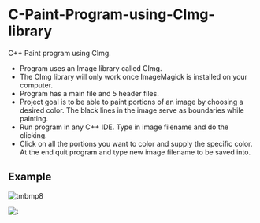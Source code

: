 # C-Paint-Program-using-CImg-library
C++ Paint program using CImg.

- Program uses an Image library called CImg.
- The CImg library will only work once ImageMagick is installed on your computer.
- Program has a main file and 5 header files.
- Project goal is to be able to paint portions of an image by choosing a desired color. The black lines in the image serve as boundaries 
  while painting.
- Run program in any C++ IDE. Type in image filename and do the clicking.
- Click on all the portions you want to color and supply the specific color. At the end quit program and type new image filename to be 
  saved into.

## Example
![tmbmp8](https://user-images.githubusercontent.com/35311097/34924775-18b6674e-f96b-11e7-9f18-6fa5affdd698.png)

![t](https://user-images.githubusercontent.com/35311097/34924848-79b6129c-f96b-11e7-9aa7-4f5c8a38ece2.png)

